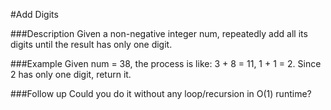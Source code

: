 #Add Digits

###Description
Given a non-negative integer num, repeatedly add all its digits until the result has only one digit.

###Example
Given num = 38, the process is like: 3 + 8 = 11, 1 + 1 = 2. Since 2 has only one digit, return it.

###Follow up
Could you do it without any loop/recursion in O(1) runtime?
